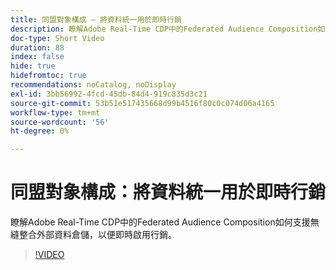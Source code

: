 ```yaml
---
title: 同盟對象構成 — 將資料統一用於即時行銷
description: 瞭解Adobe Real-Time CDP中的Federated Audience Composition如何支援無縫整合外部資料倉儲，以便即時啟用行銷。
doc-type: Short Video
duration: 88
index: false
hide: true
hidefromtoc: true
recommendations: noCatalog, noDisplay
exl-id: 3bb56992-4fcd-45db-84d4-919c835d3c21
source-git-commit: 53b51e517435668d99b4516f80c0c074d06a4165
workflow-type: tm+mt
source-wordcount: '56'
ht-degree: 0%

---
```


# 同盟對象構成：將資料統一用於即時行銷

瞭解Adobe Real-Time CDP中的Federated Audience Composition如何支援無縫整合外部資料倉儲，以便即時啟用行銷。

<!-- 62_S508_3442517_87_federated-audience-composition-unifying-data-for-realtime-marketing -->
>[!VIDEO](https://video.tv.adobe.com/v/3458196/?learn=on&enablevpops=true)

